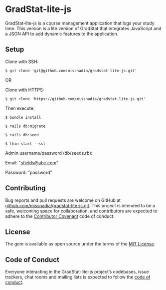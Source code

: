 # GradStat-lite-js

GradStat-lite-js is a course management application that logs your study time. This version is a lite version of GradStat that integrates JavaScript and a JSON API to add dynamic features to the application.

## Setup

Clone with SSH:

`$ git clone 'git@github.com:missnadia/gradstat-lite-js.git'`

OR

Clone with HTTPS:

`$ git clone 'https://github.com/missnadia/gradstat-lite-js.git'`

Then execute:

`$ bundle install`

`$ rails db:migrate`

`$ rails db:seed`

`$ thin start --ssl`

Admin username/password (db/seeds.rb):

Email: "sfields@abc.com"

Password: "password"

## Contributing

Bug reports and pull requests are welcome on GitHub at [github.com/missnadia/gradstat-lite-js.git](https://github.com/missnadia/gradstat-lite-js.git). This project is intended to be a safe, welcoming space for collaboration, and contributors are expected to adhere to the [Contributor Covenant](http://contributor-covenant.org) code of conduct.

## License

The gem is available as open source under the terms of the [MIT License](https://opensource.org/licenses/MIT).

## Code of Conduct

Everyone interacting in the GradStat-lite-js project’s codebases, issue trackers, chat rooms and mailing lists is expected to follow the [code of conduct](https://github.com/missnadia/gradstat-lite-js/blob/master/CODE_OF_CONDUCT.md).

